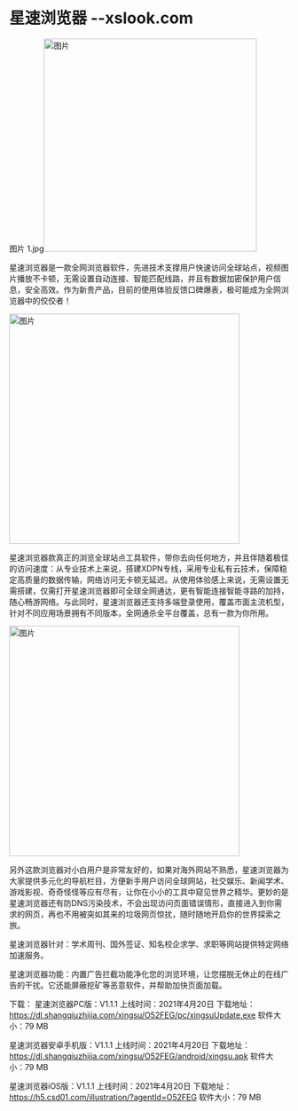 # 星速浏览器 --xslook.com

图片 1.jpg<img width="384" alt="图片" src="https://user-images.githubusercontent.com/83118003/115955722-eee31100-a52a-11eb-9cc0-f58dbe245bf0.png">

 星速浏览器是一款全网浏览器软件，先进技术支撑用户快速访问全球站点，视频图片播放不卡顿，无需设置自动连接、智能匹配线路，并且有数据加密保护用户信息，安全高效。作为新贵产品，目前的使用体验反馈口碑爆表，极可能成为全网浏览器中的佼佼者！ 
      
 <img width="415" alt="图片" src="https://user-images.githubusercontent.com/83118003/115955729-fb676980-a52a-11eb-96d4-9a095bf6d1b9.png">

  星速浏览器款真正的浏览全球站点工具软件，带你去向任何地方，并且伴随着极佳的访问速度：从专业技术上来说，搭建XDPN专线，采用专业私有云技术，保障稳定高质量的数据传输，网络访问无卡顿无延迟。从使用体验感上来说，无需设置无需搭建，仅需打开星速浏览器即可全球全网通达，更有智能连接智能寻路的加持，随心畅游网络。与此同时，星速浏览器还支持多端登录使用，覆盖市面主流机型，针对不同应用场景拥有不同版本，全网通杀全平台覆盖，总有一款为你所用。
    
 <img width="415" alt="图片" src="https://user-images.githubusercontent.com/83118003/115955739-0b7f4900-a52b-11eb-86a7-a549ed4d40db.png">

  另外这款浏览器对小白用户是非常友好的，如果对海外网站不熟悉，星速浏览器为大家提供多元化的导航栏目，方便新手用户访问全球网站，社交娱乐、新闻学术、游戏影视、奇奇怪怪等应有尽有，让你在小小的工具中窥见世界之精华。更妙的是星速浏览器还有防DNS污染技术，不会出现访问页面错误情形，直接进入到你需求的网页，再也不用被突如其来的垃圾网页惊扰，随时随地开启你的世界探索之旅。

星速浏览器针对：学术周刊、国外签证、知名校企求学、求职等网站提供特定网络加速服务。

星速浏览器功能：内置广告拦截功能净化您的浏览环境，让您摆脱无休止的在线广告的干扰。它还能屏蔽挖矿等恶意软件，并帮助加快页面加载。


下载：
星速浏览器PC版：V1.1.1  上线时间：2021年4月20日   下载地址：https://dl.shangqiuzhijia.com/xingsu/O52FEG/pc/xingsuUpdate.exe 软件大小：79 MB 

星速浏览器安卓手机版：V1.1.1 上线时间：2021年4月20日 下载地址：https://dl.shangqiuzhijia.com/xingsu/O52FEG/android/xingsu.apk 软件大小：79 MB 

星速浏览器iOS版：V1.1.1 上线时间：2021年4月20日 下载地址：https://h5.csd01.com/illustration/?agentId=O52FEG 软件大小：79 MB 
